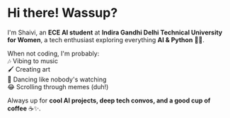 

# Hi there! Wassup?  

I'm Shaivi, an **ECE AI student** at **Indira Gandhi Delhi Technical University for Women**, a tech enthusiast exploring everything **AI & Python** 🤖🐍.

When not coding, I'm probably:  
🎶 Vibing to music  
🖌️ Creating art  
💃 Dancing like nobody's watching  
😂 Scrolling through memes (duh!)  

Always up for **cool AI projects, deep tech convos, and a good cup of coffee** ☕✨.
<!--
**shaivi04/shaivi04** is a ✨ _special_ ✨ repository because its `README.md` (this file) appears on your GitHub profile.

Here are some ideas to get you started:

- 🔭 I’m currently working on ...
- 🌱 I’m currently learning ...
- 👯 I’m looking to collaborate on ...
- 🤔 I’m looking for help with ...
- 💬 Ask me about ...
- 📫 How to reach me: ...
- 😄 Pronouns: ...
- ⚡ Fun fact: ...
-->
